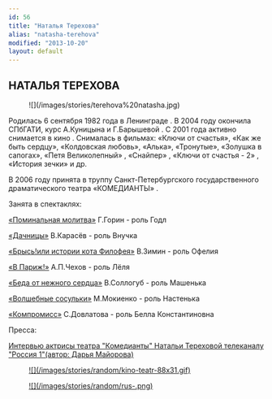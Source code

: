 ```yaml
---
id: 56
title: "Наталья Терехова"
alias: "natasha-terehova"
modified: "2013-10-20"
layout: default
---
```


## НАТАЛЬЯ ТЕРЕХОВА

<figure>
![](/images/stories/terehova%20natasha.jpg)
</figure>

Родилась 6 сентября 1982 года в Ленинграде . В 2004 году окончила СПбГАТИ, курс А.Куницына и Г.Барышевой . С 2001 года активно снимается в кино . Снималась в фильмах: «Ключи от счастья», «Как же быть сердцу», «Колдовская любовь», «Алька», «Тронутые», «Золушка в сапогах», «Петя Великолепный» , «Снайпер» , «Ключи от счастья - 2» , «История зечки» и др.

В 2006 году принята в труппу Санкт-Петербургского государственного драматического театра «КОМЕДИАНТЫ» .

Занята в спектаклях:

[«Поминальная молитва»](97-pominalnaia-molitva.html) Г.Горин - роль Годл

[«Дачницы»](43-dachnici.html) В.Карасёв - роль Внучка

[«Брысь!или истории кота Филофея»](40-bris-ili-istoria-kota-filifeia.html) В.Зимин - роль Офелия

[«В Париж!»](41-v-paris.html) А.П.Чехов - роль Лёля

[«Беда от нежного сердца»](39-beda-ot-neghnogo-serdca.html) В.Соллогуб - роль Машенька

[«Волшебные сосульки»](75-volshebnie-sosulki.html) М.Мокиенко - роль Настенька

[«Компромисс»](282-kompromiss-sdovlatov.html) С.Довлатова - роль Белла Константиновна

Пресса:

[Интервью актрисы театра "Комедианты" Натальи Тереховой телеканалу "Россия 1"(автор: Дарья Майорова)](114-tereh.html)

<figure><a href="http://www.kino-teatr.ru/teatr/acter/w/ros/4275/bio/">
![](/images/stories/random/kino-teatr-88x31.gif)
</a></figure>

<figure><a href="http://ruskino.ru/art/5120">
![](/images/stories/random/rus-.png)
</a></figure>

